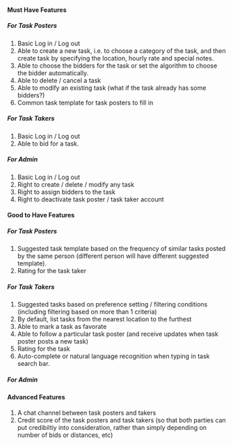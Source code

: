 #### Must Have Features
##### For Task Posters
1. Basic Log in / Log out 
2. Able to create a new task, i.e. to choose a category of the task, and then create task by specifying the location, hourly rate and 
special notes.
3. Able to choose the bidders for the task or set the algorithm to choose the bidder automatically.
4. Able to delete / cancel a task
5. Able to modify an existing task (what if the task already has some bidders?)
6. Common task template for task posters to fill in
##### For Task Takers
1. Basic Log in / Log out
2. Able to bid for a task. 
##### For Admin
1. Basic Log in / Log out
2. Right to create / delete / modify any task
3. Right to assign bidders to the task
4. Right to deactivate task poster / task taker account

#### Good to Have Features
##### For Task Posters
1. Suggested task template based on the frequency of similar tasks posted by the same person (different person will have different 
suggested template).
2. Rating for the task taker
##### For Task Takers
1. Suggested tasks based on preference setting / filtering conditions (including filtering based on more than 1 criteria)
2. By default, list tasks from the nearest location to the furthest
3. Able to mark a task as favorate 
4. Able to follow a particular task poster (and receive updates when task poster posts a new task)
5. Rating for the task 
6. Auto-complete or natural language recognition when typing in task search bar.
##### For Admin

#### Advanced Features
1. A chat channel between task posters and takers
2. Credit score of the task posters and task takers (so that both parties can put credibiltiy into consideration, rather than simply depending 
on number of bids or distances, etc)
